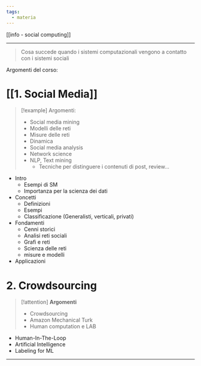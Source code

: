 ```yaml
---
tags:
  - materia
---
```

[[info - social computing]]

---

> Cosa succede quando i sistemi computazionali vengono a contatto con i sistemi sociali 


Argomenti del corso: 

# [[1. Social Media]]

> [!example] Argomenti: 
> - Social media mining
> - Modelli delle reti
> - Misure delle reti
> - Dinamica
> - Social media analysis
> - Network science
> - NLP, Text mining
> 	- Tecniche per distinguere i contenuti di post, review...

- Intro 
	- Esempi di SM
	- Importanza per la scienza dei dati 
- Concetti
	- Definizioni
	- Esempi 
	- Classificazione (Generalisti, verticali, privati)
- Fondamenti
	- Cenni storici 
	- Analisi reti sociali
	- Grafi e reti
	- Scienza delle reti
	- misure e modelli
- Applicazioni
# 2. Crowdsourcing

> [!attention]  **Argomenti** 
 > - Crowdsourcing 
 > - Amazon Mechanical Turk
 > - Human computation
 > e LAB
 
- Human-In-The-Loop
- Artificial Intelligence
- Labeling for ML
---

